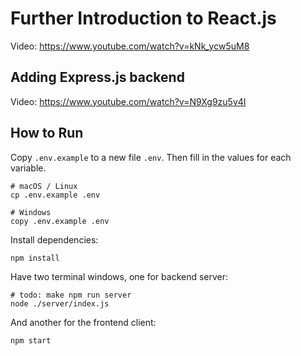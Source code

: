 # Further Introduction to React.js

Video: <https://www.youtube.com/watch?v=kNk_ycw5uM8>

## Adding Express.js backend

Video: <https://www.youtube.com/watch?v=N9Xg9zu5v4I>

## How to Run

Copy `.env.example` to a new file `.env`. Then fill in the values for each variable.

```
# macOS / Linux
cp .env.example .env

# Windows
copy .env.example .env
```

Install dependencies:

```
npm install
```

Have two terminal windows, one for backend server:

```
# todo: make npm run server
node ./server/index.js
```

And another for the frontend client:

```sh
npm start
```
